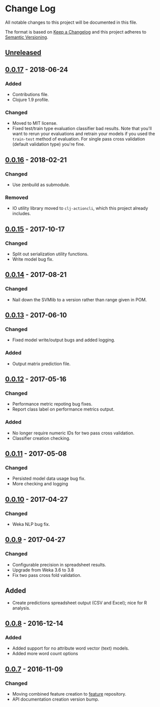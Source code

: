 # Change Log
All notable changes to this project will be documented in this file.

The format is based on [Keep a Changelog](http://keepachangelog.com/)
and this project adheres to [Semantic Versioning](http://semver.org/).


## [Unreleased]


## [0.0.17] - 2018-06-24

### Added
- Contributions file.
- Clojure 1.9 profile.

### Changed
- Moved to MIT license.
- Fixed test/train type evaluation classifier bad results.  Note that you'll
  want to rerun your evaluations and retrain your models if you used the
  `train-test` method of evaluation.  For single pass cross validation (default
  validation type) you're fine.


## [0.0.16] - 2018-02-21

### Changed
- Use zenbuild as submodule.

### Removed
- IO utility library moved to `clj-actioncli`, which this project already
  includes.


## [0.0.15] - 2017-10-17
### Changed
- Split out serialization utility functions.
- Write model bug fix.

## [0.0.14] - 2017-08-21
### Changed
- Nail down the SVMlib to a version rather than range given in POM.


## [0.0.13] - 2017-06-10
### Changed
- Fixed model write/output bugs and added logging.

### Added
- Output matrix prediction file.


## [0.0.12] - 2017-05-16
### Changed
- Performance metric repoting bug fixes.
- Report class label on performance metrics output.

### Added
- No longer require numeric IDs for two pass cross validation.
- Classifier creation checking.


## [0.0.11] - 2017-05-08
### Changed
- Persisted model data usage bug fix.
- More checking and logging


## [0.0.10] - 2017-04-27
### Changed
- Weka NLP bug fix.


## [0.0.9] - 2017-04-27
### Changed
- Configurable precision in spreadsheet results.
- Upgrade from Weka 3.6 to 3.8
- Fix two pass cross fold validation.

## Added
- Create predictions spreadsheet output (CSV and Excel); nice for R analysis.


## [0.0.8] - 2016-12-14
### Added
- Added support for no attribute word vector (text) models.
- Added more word count options


## [0.0.7] - 2016-11-09
### Changed
- Moving combined feature creation to [feature](https://github.com/plandes/clj-nlp-feature) repository.
- API documentation creation version bump.


[Unreleased]: https://github.com/plandes/clj-ml-model/compare/v0.0.17...HEAD
[0.0.17]: https://github.com/plandes/clj-ml-model/compare/v0.0.16...v0.0.17
[0.0.16]: https://github.com/plandes/clj-ml-model/compare/v0.0.15...v0.0.16
[0.0.15]: https://github.com/plandes/clj-ml-model/compare/v0.0.14...v0.0.15
[0.0.14]: https://github.com/plandes/clj-ml-model/compare/v0.0.13...v0.0.14
[0.0.13]: https://github.com/plandes/clj-ml-model/compare/v0.0.12...v0.0.13
[0.0.12]: https://github.com/plandes/clj-ml-model/compare/v0.0.11...v0.0.12
[0.0.11]: https://github.com/plandes/clj-ml-model/compare/v0.0.10...v0.0.11
[0.0.10]: https://github.com/plandes/clj-ml-model/compare/v0.0.9...v0.0.10
[0.0.9]: https://github.com/plandes/clj-ml-model/compare/v0.0.8...v0.0.9
[0.0.8]: https://github.com/plandes/clj-ml-model/compare/v0.0.7...v0.0.8
[0.0.7]: https://github.com/plandes/clj-ml-model/compare/v0.0.6...v0.0.7
